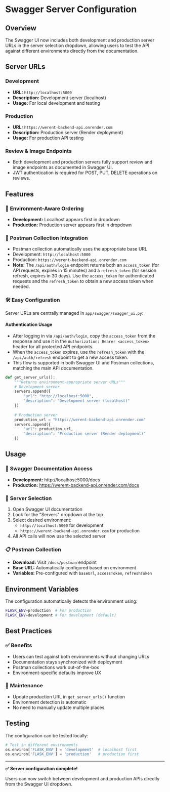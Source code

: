 # Swagger Server Configuration

## Overview

The Swagger UI now includes both development and production server URLs in the server selection dropdown, allowing users to test the API against different environments directly from the documentation.

## Server URLs

### Development
- **URL:** `http://localhost:5000`
- **Description:** Development server (localhost)
- **Usage:** For local development and testing

### Production  
- **URL:** `https://werent-backend-api.onrender.com`
- **Description:** Production server (Render deployment)
- **Usage:** For production API testing

### Review & Image Endpoints
- Both development and production servers fully support review and image endpoints as documented in Swagger UI.
- JWT authentication is required for POST, PUT, DELETE operations on reviews.

## Features

### 🔄 **Environment-Aware Ordering**
- **Development:** Localhost appears first in dropdown
- **Production:** Production server appears first in dropdown

### 📱 **Postman Collection Integration**
- Postman collection automatically uses the appropriate base URL
- Development: `http://localhost:5000`
- Production: `https://werent-backend-api.onrender.com`
- **Note:** The `/api/auth/login` endpoint returns both an `access_token` (for API requests, expires in 15 minutes) and a `refresh_token` (for session refresh, expires in 30 days). Use the `access_token` for authenticated requests and the `refresh_token` to obtain a new access token when needed.

### 🛠 **Easy Configuration**
Server URLs are centrally managed in `app/swagger/swagger_ui.py`:

#### **Authentication Usage**
- After logging in via `/api/auth/login`, copy the `access_token` from the response and use it in the `Authorization: Bearer <access_token>` header for all protected API endpoints.
- When the `access_token` expires, use the `refresh_token` with the `/api/auth/refresh` endpoint to get a new access token.
- This flow is supported in both Swagger UI and Postman collections, matching the main API documentation.

```python
def get_server_urls():
    """Returns environment-appropriate server URLs"""
    # Development server
    servers.append({
        "url": "http://localhost:5000",
        "description": "Development server (localhost)"
    })
    
    # Production server
    production_url = "https://werent-backend-api.onrender.com"
    servers.append({
        "url": production_url,
        "description": "Production server (Render deployment)"
    })
```

## Usage

### 📖 **Swagger Documentation Access**
- **Development:** http://localhost:5000/docs
- **Production:** https://werent-backend-api.onrender.com/docs

### 🎯 **Server Selection**
1. Open Swagger UI documentation
2. Look for the "Servers" dropdown at the top
3. Select desired environment:
   - `http://localhost:5000` for development
   - `https://werent-backend-api.onrender.com` for production
4. All API calls will now use the selected server

### 📋 **Postman Collection**
- **Download:** Visit `/docs/postman` endpoint
- **Base URL:** Automatically configured based on environment
- **Variables:** Pre-configured with `baseUrl`, `accessToken`, `refreshToken`

## Environment Variables

The configuration automatically detects the environment using:

```bash
FLASK_ENV=production  # For production
FLASK_ENV=development # For development (default)
```

## Best Practices

### ✅ **Benefits**
- Users can test against both environments without changing URLs
- Documentation stays synchronized with deployment
- Postman collections work out-of-the-box
- Environment-specific defaults improve UX

### 🔧 **Maintenance**
- Update production URL in `get_server_urls()` function
- Environment detection is automatic
- No need to manually update multiple places

## Testing

The configuration can be tested locally:

```python
# Test in different environments
os.environ['FLASK_ENV'] = 'development'  # localhost first
os.environ['FLASK_ENV'] = 'production'   # production first
```

---

**✅ Server configuration complete!** 

Users can now switch between development and production APIs directly from the Swagger UI dropdown.
